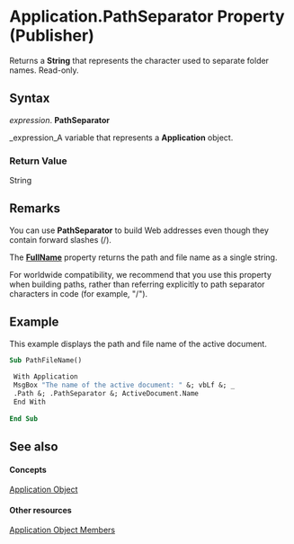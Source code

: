 
# Application.PathSeparator Property (Publisher)

Returns a  **String** that represents the character used to separate folder names. Read-only.


## Syntax

 _expression_. **PathSeparator**

 _expression_A variable that represents a  **Application** object.


### Return Value

String


## Remarks

You can use  **PathSeparator** to build Web addresses even though they contain forward slashes (/).

The  **[FullName](137e4310-8431-ed2a-503a-c225378a9a74.md)** property returns the path and file name as a single string.

For worldwide compatibility, we recommend that you use this property when building paths, rather than referring explicitly to path separator characters in code (for example, "/").


## Example

This example displays the path and file name of the active document.


```vb
Sub PathFileName() 
 
 With Application 
 MsgBox "The name of the active document: " &; vbLf &; _ 
 .Path &; .PathSeparator &; ActiveDocument.Name 
 End With 
 
End Sub
```


## See also


#### Concepts


 [Application Object](acfc7efb-e6a5-a89a-3aee-3cb4af2f3508.md)
#### Other resources


 [Application Object Members](aa4d515b-f779-b8b5-968a-8e5f7466fb56.md)
